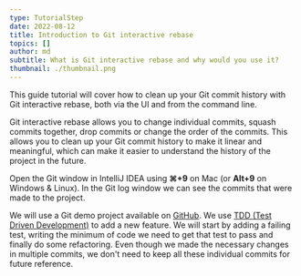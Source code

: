 ```yaml
---
type: TutorialStep
date: 2022-08-12
title: Introduction to Git interactive rebase
topics: []
author: md
subtitle: What is Git interactive rebase and why would you use it?
thumbnail: ./thumbnail.png
---
```


This guide tutorial will cover how to clean up your Git commit history with Git interactive rebase, both via the UI and from the command line.

Git interactive rebase allows you to change individual commits, squash commits together, drop commits or change the order of the commits. This allows you to clean up your Git commit history to make it linear and meaningful, which can make it easier to understand the history of the project in the future.

Open the Git window in IntelliJ IDEA using **⌘+9** on Mac (or **Alt+9** on Windows & Linux). In the Git log window we can see the commits that were made to the project. 

We will use a Git demo project available on [GitHub](https://github.com/mlvandijk/gitdemo). We use [TDD (Test Driven Development)](https://martinfowler.com/bliki/TestDrivenDevelopment.html) to add a new feature. We will start by adding a failing test, writing the minimum of code we need to get that test to pass and finally do some refactoring. Even though we made the necessary changes in multiple commits, we don't need to keep all these individual commits for future reference.
